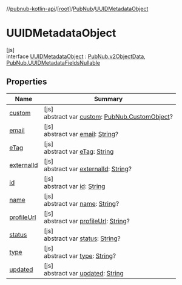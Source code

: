 //[pubnub-kotlin-api](../../../../index.md)/[[root]](../../index.md)/[PubNub](../index.md)/[UUIDMetadataObject](index.md)

# UUIDMetadataObject

[js]\
interface [UUIDMetadataObject](index.md) : [PubNub.v2ObjectData](../v2-object-data/index.md), [PubNub.UUIDMetadataFieldsNullable](../-u-u-i-d-metadata-fields-nullable/index.md)

## Properties

| Name | Summary |
|---|---|
| [custom](../v2-object-data/custom.md) | [js]<br>abstract var [custom](../v2-object-data/custom.md): [PubNub.CustomObject](../-custom-object/index.md)? |
| [email](../-u-u-i-d-metadata-fields-nullable/email.md) | [js]<br>abstract var [email](../-u-u-i-d-metadata-fields-nullable/email.md): [String](https://kotlinlang.org/api/latest/jvm/stdlib/kotlin-stdlib/kotlin/-string/index.html)? |
| [eTag](../v2-object-data/e-tag.md) | [js]<br>abstract var [eTag](../v2-object-data/e-tag.md): [String](https://kotlinlang.org/api/latest/jvm/stdlib/kotlin-stdlib/kotlin/-string/index.html) |
| [externalId](../-u-u-i-d-metadata-fields-nullable/external-id.md) | [js]<br>abstract var [externalId](../-u-u-i-d-metadata-fields-nullable/external-id.md): [String](https://kotlinlang.org/api/latest/jvm/stdlib/kotlin-stdlib/kotlin/-string/index.html)? |
| [id](../v2-object-data/id.md) | [js]<br>abstract var [id](../v2-object-data/id.md): [String](https://kotlinlang.org/api/latest/jvm/stdlib/kotlin-stdlib/kotlin/-string/index.html) |
| [name](../-u-u-i-d-metadata-fields-nullable/name.md) | [js]<br>abstract var [name](../-u-u-i-d-metadata-fields-nullable/name.md): [String](https://kotlinlang.org/api/latest/jvm/stdlib/kotlin-stdlib/kotlin/-string/index.html)? |
| [profileUrl](../-u-u-i-d-metadata-fields-nullable/profile-url.md) | [js]<br>abstract var [profileUrl](../-u-u-i-d-metadata-fields-nullable/profile-url.md): [String](https://kotlinlang.org/api/latest/jvm/stdlib/kotlin-stdlib/kotlin/-string/index.html)? |
| [status](../-u-u-i-d-metadata-fields-nullable/status.md) | [js]<br>abstract var [status](../-u-u-i-d-metadata-fields-nullable/status.md): [String](https://kotlinlang.org/api/latest/jvm/stdlib/kotlin-stdlib/kotlin/-string/index.html)? |
| [type](../-u-u-i-d-metadata-fields-nullable/type.md) | [js]<br>abstract var [type](../-u-u-i-d-metadata-fields-nullable/type.md): [String](https://kotlinlang.org/api/latest/jvm/stdlib/kotlin-stdlib/kotlin/-string/index.html)? |
| [updated](../v2-object-data/updated.md) | [js]<br>abstract var [updated](../v2-object-data/updated.md): [String](https://kotlinlang.org/api/latest/jvm/stdlib/kotlin-stdlib/kotlin/-string/index.html) |
